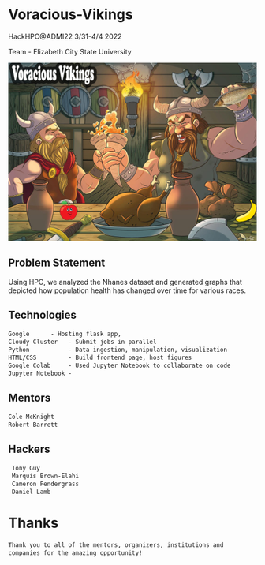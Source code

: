 # Voracious-Vikings 

HackHPC@ADMI22 3/31-4/4 2022

Team - Elizabeth City State University


![VV_Background](https://github.com/dancarlam/Voracious-Vikings-ADMI22/blob/main/TeamPictures/VV_Background%202.png)
## Problem Statement

Using HPC, we analyzed the Nhanes dataset and generated graphs that depicted how population health has changed over time for various races.

## Technologies

    Google      - Hosting flask app,
    Cloudy Cluster   - Submit jobs in parallel 
    Python           - Data ingestion, manipulation, visualization 
    HTML/CSS         - Build frontend page, host figures 
    Google Colab     - Used Jupyter Notebook to collaborate on code
    Jupyter Notebook - 
    
## Mentors
    Cole McKnight
    Robert Barrett
 
 ## Hackers 
     Tony Guy 
     Marquis Brown-Elahi
     Cameron Pendergrass
     Daniel Lamb

# Thanks

    Thank you to all of the mentors, organizers, institutions and companies for the amazing opportunity!
